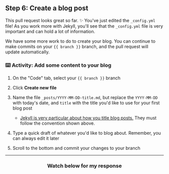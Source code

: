 ## Step 6: Create a blog post

This pull request looks great so far. :sparkles: You've just edited the `_config.yml` file! As you work more with Jekyll, you'll see that the `_config.yml` file is very important and can hold a lot of information.

We have some more work to do to create your blog. You can continue to make commits on your `{{ branch }}` branch, and the pull request will update automatically.

### :keyboard: Activity: Add some content to your blog

1. On the "Code" tab, select your `{{ branch }}` branch
1. Click **Create new file**
1. Name the file `_posts/YYYY-MM-DD-title.md`, but replace the `YYYY-MM-DD` with today's date, and `title` with the title you'd like to use for your first blog post

   - [Jekyll is very particular about how you title blog posts.](https://jekyllrb.com/docs/posts/#creating-post-files) They must follow the convention shown above.

1. Type a quick draft of whatever you'd like to blog about. Remember, you can always edit it later
1. Scroll to the bottom and commit your changes to your branch

<hr>
<h3 align="center">Watch below for my response</h3>
